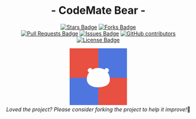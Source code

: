 <!-- English | [简体中文](./README_cn.md) -->

<div align="center">
<!-- 标题 -->

<h1 align="center">
  - CodeMate Bear - 
</h1>

<!-- star数, fork数, pulls数, issues数, contributors数, 开源协议 -->

<a href="https://github.com/DrRyanHuang/CodeMateBear/stargazers"><img src="https://img.shields.io/github/stars/DrRyanHuang/CodeMateBear" alt="Stars Badge"/></a>
<a href="https://github.com/DrRyanHuang/CodeMateBear/network/members"><img src="https://img.shields.io/github/forks/DrRyanHuang/CodeMateBear" alt="Forks Badge"/></a>
<br/>
<a href="https://github.com/DrRyanHuang/CodeMateBear/pulls"><img src="https://img.shields.io/github/issues-pr/DrRyanHuang/CodeMateBear" alt="Pull Requests Badge"/></a>
<a href="https://github.com/DrRyanHuang/CodeMateBear/issues"><img src="https://img.shields.io/github/issues/DrRyanHuang/CodeMateBear" alt="Issues Badge"/></a>
<a href="https://github.com/DrRyanHuang/CodeMateBear/graphs/contributors"><img alt="GitHub contributors" src="https://img.shields.io/github/contributors/DrRyanHuang/CodeMateBear?color=2b9348"></a>
<a href="https://github.com/DrRyanHuang/CodeMateBear/blob/master/LICENSE"><img src="https://img.shields.io/github/license/DrRyanHuang/CodeMateBear?color=2b9348" alt="License Badge"/></a>

<!-- logo -->

<img alt="LOGO" src="logo/bear.png" width="30%"> </img>
<br/>
<i>Loved the project? Please consider forking the project to help it improve!</i>🌟

</div>
